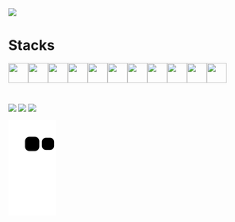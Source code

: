 <img  src="https://www.otempo.com.br/image/contentid/policy:1.2226189:1566580322/image.PNG?f=3x2&w=620&$p$f$w=26231fa" />


# Stacks

<img align="left" height="40" width="40"  src="https://user-images.githubusercontent.com/87031616/147854533-fb01daca-c43b-4501-acfd-8d33688769a9.png" />
<img align="left" height="40" width="40" src="https://user-images.githubusercontent.com/87031616/147854573-e2725986-e38e-4550-afb7-dafa7cad8e10.png" />
<img align="left" height="40" width="40" src="https://user-images.githubusercontent.com/87031616/147854711-d0d93c0a-2524-4e86-ac9a-0e4ada146a72.png" />
<img align="left" height="40" width="40" src="https://images.ctfassets.net/23aumh6u8s0i/6WdgKiAbhNyVIQWDECzf48/fc4dd3f38700ba0f9a143bdaee8c9479/spring_icon.png" />
<img align="left" height="40" width="40" src="https://user-images.githubusercontent.com/87031616/147854729-757d55c9-bf47-43a0-9d5f-4ecb92dd63a7.png" />
<img align="left" height="40" width="40" src="https://user-images.githubusercontent.com/87031616/147854770-d7c8546d-fd47-4da4-bb59-102ac0eb3e20.png" />
<img  align="left" height="40" width="40" src="https://user-images.githubusercontent.com/87031616/147854784-e3fc80f2-cea0-44c1-8053-3f15f98b838b.png" />
<img align="left" height="40" width="40" src="https://user-images.githubusercontent.com/87031616/147854813-bee3d3b7-2317-4124-b40f-d6338c6d7084.png" />
<img align="left" height="40" width="40" src="https://user-images.githubusercontent.com/87031616/147854852-319453f9-acf2-4c29-97c8-944e3c274cbf.png" />
<img align="left" height="40" width="40" src="https://user-images.githubusercontent.com/87031616/147854863-e7ab0e80-1004-4ac9-9a8c-f874b6c4f61f.png" />
<img align="left" height="40" width="40" src="https://cdn.iconscout.com/icon/free/png-256/figma-2296071-1912030.png" />

<br> <br> <br> <br>

<a href="https://instagram.com/saramamorim" target="_blank"><img src="https://img.shields.io/badge/-Instagram-%23E4405F?style=for-the-badge&logo=instagram&logoColor=white" target="_blank"></a>
  <a href = "mailto:saratechdeveloper@gmail.com"><img src="https://img.shields.io/badge/-Gmail-%23333?style=for-the-badge&logo=gmail&logoColor=white" target="_blank"></a>
  <a href="https://www.linkedin.com/in/sara-marques-1548b4152/" target="_blank"><img src="https://img.shields.io/badge/-LinkedIn-%230077B5?style=for-the-badge&logo=linkedin&logoColor=white" target="_blank"></a> 


 ![Snake animation](https://github.com/rafaballerini/rafaballerini/blob/output/github-contribution-grid-snake.svg)
